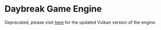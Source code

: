 # Daybreak Game Engine

Deprecated, please visit [here](https://github.com/carsonclarke570/daybreak-game-engine) for the updated Vulkan version of the engine.
